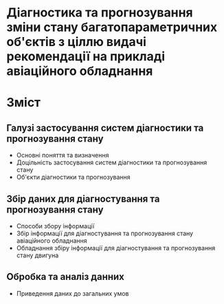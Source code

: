 Діагностика та прогнозування зміни стану багатопараметричних об'єктів з ціллю видачі рекомендації на прикладі авіаційного обладнання
=================

Зміст
=================

Галузі застосування систем діагностики та прогнозування стану
-----------------

- Основні поняття та визначення
- Доцільність застосування систем діагностики та прогнозування стану
- Об'єкти діагностики та прогнозування

Збір даних для діагностування та прогнозування стану
-----------------

- Способи збору інформації
- Збір інформації для діагностування та прогнозування стану авіаційного обладнання
- Обладнання збіру інформації для діагностування та прогнозування стану двигуна

Обробка та аналіз данних
-----------------

- Приведення даних до загальних умов
